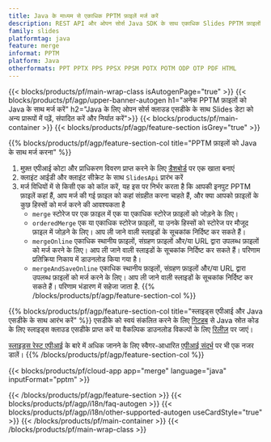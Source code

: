 ```yaml
---
title: Java के माध्यम से एकाधिक PPTM फ़ाइलें मर्ज करें
description: REST API और ओपन सोर्स Java SDK के साथ एकाधिक Slides PPTM फ़ाइलों को मर्ज करें
family: slides
platformtag: java
feature: merge
informat: PPTM
platform: Java
otherformats: PPT PPTX PPS PPSX PPSM POTX POTM ODP OTP PDF HTML
---
```


{{< blocks/products/pf/main-wrap-class isAutogenPage="true" >}}
{{< blocks/products/pf/agp/upper-banner-autogen h1="अनेक PPTM फ़ाइलों को Java के साथ मर्ज करें" h2="Java के लिए ओपन सोर्स क्लाउड एसडीके के साथ Slides डेटा को अन्य प्रारूपों में पढ़ें, संपादित करें और निर्यात करें">}}
{{< blocks/products/pf/main-container >}}
{{< blocks/products/pf/agp/feature-section isGrey="true" >}}

{{% blocks/products/pf/agp/feature-section-col title="PPTM फ़ाइलों को Java के साथ मर्ज करना" %}}
1. मुफ़्त एपीआई कोटा और प्राधिकरण विवरण प्राप्त करने के लिए <a href="https://dashboard.aspose.cloud/">डैशबोर्ड</a> पर एक खाता बनाएं
1. क्लाइंट आईडी और क्लाइंट सीक्रेट के साथ ```SlidesApi``` प्रारंभ करें
1. मर्ज विधियों में से किसी एक को कॉल करें, यह इस पर निर्भर करता है कि आपकी इनपुट PPTM फ़ाइलें कहां हैं, आप मर्ज की गई फ़ाइल को कहां संग्रहीत करना चाहते हैं, और क्या आपको फ़ाइलों के कुछ हिस्सों को मर्ज करने की आवश्यकता है
    - ```merge``` स्टोरेज पर एक फ़ाइल में एक या एकाधिक स्टोरेज फ़ाइलों को जोड़ने के लिए।
    - ```orderedMerge``` एक या एकाधिक स्टोरेज फ़ाइलों, या उनके हिस्सों को स्टोरेज पर मौजूद फ़ाइल में जोड़ने के लिए। आप ली जाने वाली स्लाइडों के सूचकांक निर्दिष्ट कर सकते हैं।
    - ```mergeOnline``` एकाधिक स्थानीय फ़ाइलों, संग्रहण फ़ाइलों और/या URL द्वारा उपलब्ध फ़ाइलों को मर्ज करने के लिए। आप ली जाने वाली स्लाइडों के सूचकांक निर्दिष्ट कर सकते हैं। परिणाम प्रतिक्रिया निकाय में डाउनलोड किया गया है।
    - ```mergeAndSaveOnline``` एकाधिक स्थानीय फ़ाइलों, संग्रहण फ़ाइलों और/या URL द्वारा उपलब्ध फ़ाइलों को मर्ज करने के लिए। आप ली जाने वाली स्लाइडों के सूचकांक निर्दिष्ट कर सकते हैं। परिणाम भंडारण में सहेजा जाता है.
{{% /blocks/products/pf/agp/feature-section-col %}}

{{% blocks/products/pf/agp/feature-section-col title="स्लाइड्स एपीआई और Java एसडीके के साथ आरंभ करें" %}}
एसडीके को स्वयं संकलित करने के लिए [गिटहब](https://github.com/aspose-slides-cloud/aspose-slides-cloud-java) से Java स्रोत कोड के लिए स्लाइड्स क्लाउड एसडीके प्राप्त करें या वैकल्पिक डाउनलोड विकल्पों के लिए [रिलीज़](https://releases.aspose.cloud/) पर जाएं।

[स्लाइड्स रेस्ट एपीआई](https://products.aspose.cloud/slides/curl/) के बारे में अधिक जानने के लिए स्वैगर-आधारित [एपीआई संदर्भ](https://apireference.aspose.cloud/slides/) पर भी एक नजर डालें।
{{% /blocks/products/pf/agp/feature-section-col %}}

{{< blocks/products/pf/cloud-app app="merge" language="java" inputFormat="pptm" >}}

{{< /blocks/products/pf/agp/feature-section >}}
{{< blocks/products/pf/agp/i18n/faq-autogen >}}
{{< blocks/products/pf/agp/i18n/other-supported-autogen useCardStyle="true" >}}
{{< /blocks/products/pf/main-container >}}
{{< /blocks/products/pf/main-wrap-class >}}